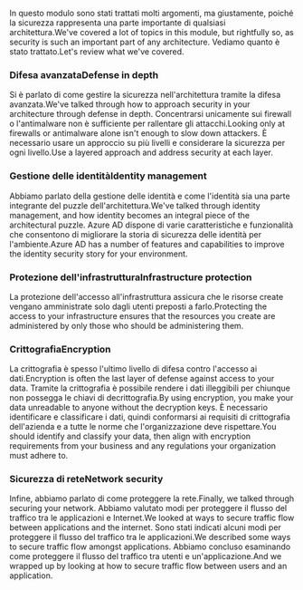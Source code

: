 <span data-ttu-id="1478b-101">In questo modulo sono stati trattati molti argomenti, ma giustamente, poiché la sicurezza rappresenta una parte importante di qualsiasi architettura.</span><span class="sxs-lookup"><span data-stu-id="1478b-101">We've covered a lot of topics in this module, but rightfully so, as security is such an important part of any architecture.</span></span> <span data-ttu-id="1478b-102">Vediamo quanto è stato trattato.</span><span class="sxs-lookup"><span data-stu-id="1478b-102">Let's review what we've covered.</span></span>

### <a name="defense-in-depth"></a><span data-ttu-id="1478b-103">Difesa avanzata</span><span class="sxs-lookup"><span data-stu-id="1478b-103">Defense in depth</span></span>

<span data-ttu-id="1478b-104">Si è parlato di come gestire la sicurezza nell'architettura tramite la difesa avanzata.</span><span class="sxs-lookup"><span data-stu-id="1478b-104">We've talked through how to approach security in your architecture through defense in depth.</span></span> <span data-ttu-id="1478b-105">Concentrarsi unicamente sui firewall o l'antimalware non è sufficiente per rallentare gli attacchi.</span><span class="sxs-lookup"><span data-stu-id="1478b-105">Looking only at firewalls or antimalware alone isn't enough to slow down attackers.</span></span> <span data-ttu-id="1478b-106">È necessario usare un approccio su più livelli e considerare la sicurezza per ogni livello.</span><span class="sxs-lookup"><span data-stu-id="1478b-106">Use a layered approach and address security at each layer.</span></span>

### <a name="identity-management"></a><span data-ttu-id="1478b-107">Gestione delle identità</span><span class="sxs-lookup"><span data-stu-id="1478b-107">Identity management</span></span>

<span data-ttu-id="1478b-108">Abbiamo parlato della gestione delle identità e come l'identità sia una parte integrante del puzzle dell'architettura.</span><span class="sxs-lookup"><span data-stu-id="1478b-108">We've talked through identity management, and how identity becomes an integral piece of the architectural puzzle.</span></span> <span data-ttu-id="1478b-109">Azure AD dispone di varie caratteristiche e funzionalità che consentono di migliorare la storia di sicurezza delle identità per l'ambiente.</span><span class="sxs-lookup"><span data-stu-id="1478b-109">Azure AD has a number of features and capabilities to improve the identity security story for your environment.</span></span>

### <a name="infrastructure-protection"></a><span data-ttu-id="1478b-110">Protezione dell'infrastruttura</span><span class="sxs-lookup"><span data-stu-id="1478b-110">Infrastructure protection</span></span>

<span data-ttu-id="1478b-111">La protezione dell'accesso all'infrastruttura assicura che le risorse create vengano amministrate solo dagli utenti preposti a farlo.</span><span class="sxs-lookup"><span data-stu-id="1478b-111">Protecting the access to your infrastructure ensures that the resources you create are administered by only those who should be administering them.</span></span>

### <a name="encryption"></a><span data-ttu-id="1478b-112">Crittografia</span><span class="sxs-lookup"><span data-stu-id="1478b-112">Encryption</span></span>

<span data-ttu-id="1478b-113">La crittografia è spesso l'ultimo livello di difesa contro l'accesso ai dati.</span><span class="sxs-lookup"><span data-stu-id="1478b-113">Encryption is often the last layer of defense against access to your data.</span></span> <span data-ttu-id="1478b-114">Tramite la crittografia è possibile rendere i dati illeggibili per chiunque non possegga le chiavi di decrittografia.</span><span class="sxs-lookup"><span data-stu-id="1478b-114">By using encryption, you make your data unreadable to anyone without the decryption keys.</span></span> <span data-ttu-id="1478b-115">È necessario identificare e classificare i dati, quindi conformarsi ai requisiti di crittografia dell'azienda e a tutte le norme che l'organizzazione deve rispettare.</span><span class="sxs-lookup"><span data-stu-id="1478b-115">You should identify and classify your data, then align with encryption requirements from your business and any regulations your organization must adhere to.</span></span>

### <a name="network-security"></a><span data-ttu-id="1478b-116">Sicurezza di rete</span><span class="sxs-lookup"><span data-stu-id="1478b-116">Network security</span></span>

<span data-ttu-id="1478b-117">Infine, abbiamo parlato di come proteggere la rete.</span><span class="sxs-lookup"><span data-stu-id="1478b-117">Finally, we talked through securing your network.</span></span> <span data-ttu-id="1478b-118">Abbiamo valutato modi per proteggere il flusso del traffico tra le applicazioni e Internet.</span><span class="sxs-lookup"><span data-stu-id="1478b-118">We looked at ways to secure traffic flow between applications and the internet.</span></span> <span data-ttu-id="1478b-119">Sono stati indicati alcuni modi per proteggere il flusso del traffico tra le applicazioni.</span><span class="sxs-lookup"><span data-stu-id="1478b-119">We described some ways to secure traffic flow amongst applications.</span></span> <span data-ttu-id="1478b-120">Abbiamo concluso esaminando come proteggere il flusso del traffico tra utenti e un'applicazione.</span><span class="sxs-lookup"><span data-stu-id="1478b-120">And we wrapped up by looking at how to secure traffic flow between users and an application.</span></span>

